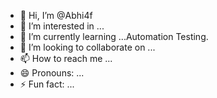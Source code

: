 - 👋 Hi, I’m @Abhi4f
- 👀 I’m interested in ...
- 🌱 I’m currently learning ...Automation Testing.
- 💞️ I’m looking to collaborate on ...
- 📫 How to reach me ...
- 😄 Pronouns: ...
- ⚡ Fun fact: ...

<!---
Abhi4f/Abhi4f is a ✨ special ✨ repository because its `README.md` (this file) appears on your GitHub profile.
You can click the Preview link to take a look at your changes.
--->
